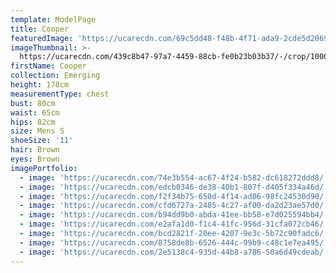 ```yaml
---
template: ModelPage
title: Cooper
featuredImage: 'https://ucarecdn.com/69c5dd48-f48b-4f71-ada9-2cde5d206956/'
imageThumbnail: >-
  https://ucarecdn.com/439c8b47-97a7-4459-88cb-fe0b23b03b37/-/crop/1000x1377/0,0/-/preview/
firstName: Cooper
collection: Emerging
height: 178cm
measurementType: chest
bust: 80cm
waist: 65cm
hips: 82cm
size: Mens S
shoeSize: '11'
hair: Brown
eyes: Brown
imagePortfolio:
  - image: 'https://ucarecdn.com/74e3b554-ac67-4f24-b582-dc618272ddd8/'
  - image: 'https://ucarecdn.com/edcb0346-de38-40b1-807f-d405f334a46d/'
  - image: 'https://ucarecdn.com/f2f34b75-650d-4f14-ad06-98fc24530d90/'
  - image: 'https://ucarecdn.com/cfd6727a-2485-4c27-af00-da2d23ae57d0/'
  - image: 'https://ucarecdn.com/b94dd9b0-abda-41ee-bb58-e7d025594bb4/'
  - image: 'https://ucarecdn.com/e2afa1d0-f1c4-41fc-956d-31cfa072cb46/'
  - image: 'https://ucarecdn.com/bcd2821f-20ee-4207-9e3c-5b72c90fadc6/'
  - image: 'https://ucarecdn.com/8758de8b-6526-444c-99b9-c48c1e7ea495/'
  - image: 'https://ucarecdn.com/2e5138c4-935d-44b8-a786-50a6d49cdeab/'
---
```


